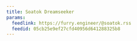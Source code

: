 ```yaml
---
title: Soatok Dreamseeker
params:
  feedlink: https://furry.engineer/@soatok.rss
  feedid: 05cb25e9ef27cfd40956d641288325b8
---
```

